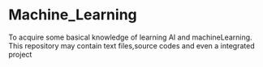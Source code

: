 # Machine_Learning
To acquire some basical knowledge of learning AI and machineLearning. This repository may contain text files,source codes and even a integrated project
